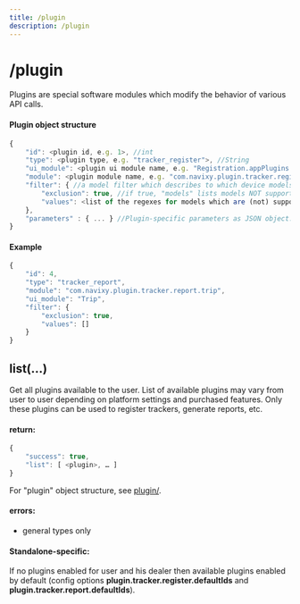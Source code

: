 ```yaml
---
title: /plugin
description: /plugin
---
```


# /plugin

Plugins are special software modules which modify the behavior of various API calls.

#### Plugin object structure

```js
{
    "id": <plugin id, e.g. 1>, //int
    "type": <plugin type, e.g. "tracker_register">, //String
    "ui_module": <plugin ui module name, e.g. "Registration.appPlugins.BundledSim">, //String
    "module": <plugin module name, e.g. "com.navixy.plugin.tracker.register.bundled_sim">, //String
    "filter": { //a model filter which describes to which device models this plugin is applicable
        "exclusion": true, //if true, "models" lists models NOT supported by this plugin, if false, "models" contains all supported models
        "values": <list of the regexes for models which are (not) supported by this plugin, e.g. ["navixymobile", "mobile_unknown.*"]> //string[]
    },
    "parameters" : { ... } //Plugin-specific parameters as JSON object. This field is omitted if it's null (and it is null most of the time)
}
```

#### Example

```js
{
    "id": 4,
    "type": "tracker_report",
    "module": "com.navixy.plugin.tracker.report.trip",
    "ui_module": "Trip",
    "filter": {
        "exclusion": true,
        "values": []
    }
}
```

## list(…)

Get all plugins available to the user. List of available plugins may vary from user to user depending on platform settings and purchased features. Only these plugins can be used to register trackers, generate reports, etc.

#### return:

```js
{
    "success": true,
    "list": [ <plugin>, … ]
}
```

For "plugin" object structure, see [plugin/](#plugin).

#### errors:

* general types only

#### Standalone-specific:

If no plugins enabled for user and his dealer then available plugins enabled by default (config options **plugin.tracker.register.defaultIds** and **plugin.tracker.report.defaultIds**).